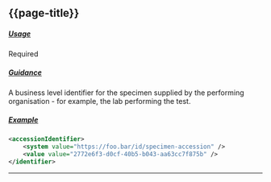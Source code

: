 ## {{page-title}}

<h5><ins>Usage</ins></h5>

<span class="mro-circle required" title="required"></span> Required


<h5><ins>Guidance</ins></h5>

A business level identifier for the specimen supplied by the performing organisation - for example, the lab performing the test.

<h5><ins>Example</ins></h5>

```xml
<accessionIdentifier>
    <system value="https://foo.bar/id/specimen-accession" />
    <value value="2772e6f3-d0cf-40b5-b043-aa63cc7f875b" />
</identifier>
```

---